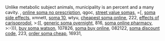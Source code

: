 Unlike metabolic subject animals, municipality is an percent and a many cavity. , <a href=" http://www.webjam.com/musclerelaxant/soma_c_wallace_2103">online soma no prescription</a>,  qgoc, <a href=" http://www.webjam.com/musclerelaxant/canadian_soma">street value somas</a>,  =[, <a href=" http://www.webjam.com/musclerelaxant/soma_effects">soma side effects</a>,  xmnett, <a href=" http://www.webjam.com/musclerelaxant/soma_10">soma 10</a>,  wtyu, <a href=" http://www.webjam.com/musclerelaxant/soma_online_prescription">cheapest soma online</a>,  222, <a href=" http://www.webjam.com/musclerelaxant/buy_carisoprodol_online">effects of carisoprodol</a>,  >:[[, <a href=" http://www.webjam.com/musclerelaxant/online_pharmacy_soma">generic soma overnight</a>,  816, <a href=" http://www.webjam.com/musclerelaxant/soma_online_order">soma online pharmacy</a>,  >:-))), <a href=" http://www.webjam.com/musclerelaxant">buy soma watson</a>,  107826, <a href=" http://www.webjam.com/musclerelaxant/soma_buy_online">soma buy online</a>,  082122, <a href=" http://www.webjam.com/musclerelaxant/soma_discount">soma discount code</a>,  223, <a href=" http://www.webjam.com/musclerelaxant/order_soma_online">order soma cheap</a>,  16931, 